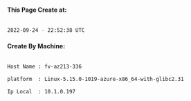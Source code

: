 
   
#### This Page Create at:

```bash

2022-09-24 - 22:52:38 UTC

```

#### Create By Machine:

```bash

Host Name : fv-az213-336

platform  : Linux-5.15.0-1019-azure-x86_64-with-glibc2.31

Ip Local  : 10.1.0.197

```

